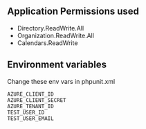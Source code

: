 ## Application Permissions used

- Directory.ReadWrite.All
- Organization.ReadWrite.All
- Calendars.ReadWrite

## Environment variables

Change these env vars in phpunit.xml

```
AZURE_CLIENT_ID
AZURE_CLIENT_SECRET
AZURE_TENANT_ID
TEST_USER_ID
TEST_USER_EMAIL
```